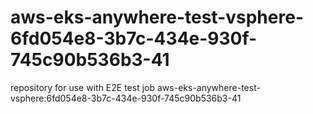 # aws-eks-anywhere-test-vsphere-6fd054e8-3b7c-434e-930f-745c90b536b3-41
repository for use with E2E test job aws-eks-anywhere-test-vsphere:6fd054e8-3b7c-434e-930f-745c90b536b3-41
